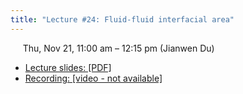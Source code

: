 ```yaml
---
title: "Lecture #24: Fluid-fluid interfacial area"
---
```


&nbsp;&nbsp;&nbsp;&nbsp;&nbsp;Thu, Nov 21, 11:00 am – 12:15 pm (Jianwen Du)

- [Lecture slides: [PDF]]() 
- [Recording: [video - not available]]()
